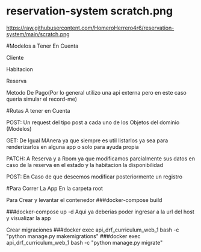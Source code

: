 # reservation-system scratch.png

https://raw.githubusercontent.com/HomeroHerrero4r6/reservation-system/main/scratch.png

#Modelos a Tener En Cuenta

Cliente

Habitacion

Reserva

Metodo De Pago(Por lo general utilizo una api externa pero en este caso queria simular el record-me)

#Rutas A tener en Cuenta

POST: Un request del tipo post a cada uno de los Objetos del dominio (Modelos)

GET: De Igual MAnera ya que siempre es util listarlos ya sea para renderizarlos en alguna app o solo para ayuda propia

PATCH: A Reserva y a Room ya que modificamos parcialmente sus datos en caso de la reserva en el estado y la habitacion la disponibilidad 

POST: En Caso de que deseemos modificar posteriormente un registro

#Para Correr La App
En la carpeta root 

Para Crear y levantar el contenedor
###docker-compose build 

###docker-compose up -d
Aqui ya deberias poder ingresar a la url del host y visualizar la app 

Crear migraciones 
###docker exec api_drf_curriculum_web_1 bash -c "python manage.py makemigrations" 
###docker exec api_drf_curriculum_web_1 bash -c "python manage.py migrate" 

